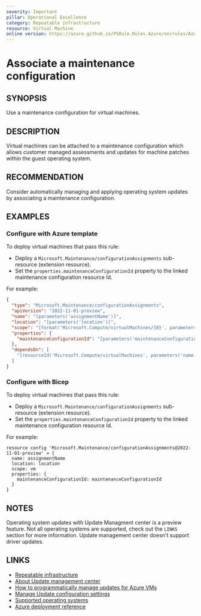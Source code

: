 ```yaml
---
severity: Important
pillar: Operational Excellence
category: Repeatable infrastructure
resource: Virtual Machine
online version: https://azure.github.io/PSRule.Rules.Azure/en/rules/Azure.VM.MaintenanceConfig/
---
```


# Associate a maintenance configuration

## SYNOPSIS

Use a maintenance configuration for virtual machines.

## DESCRIPTION

Virtual machines can be attached to a maintenance configuration which allows customer managed assessments and updates for machine patches within the guest operating system.

## RECOMMENDATION

Consider automatically managing and applying operating system updates by associating a maintenance configuration.

## EXAMPLES

### Configure with Azure template

To deploy virtual machines that pass this rule:

- Deploy a `Microsoft.Maintenance/configurationAssignments` sub-resource (extension resource).
- Set the `properties.maintenanceConfigurationId` property to the linked maintenance configuration resource Id.

For example:

```json
{
  "type": "Microsoft.Maintenance/configurationAssignments",
  "apiVersion": "2022-11-01-preview",
  "name": "[parameters('assignmentName')]",
  "location": "[parameters('location')]",
  "scope": "[format('Microsoft.Compute/virtualMachines/{0}', parameters('name'))]",
  "properties": {
    "maintenanceConfigurationId": "[parameters('maintenanceConfigurationId')]"
  },
  "dependsOn": [
    "[resourceId('Microsoft.Compute/virtualMachines', parameters('name'))]"
  ]
}
```

### Configure with Bicep

To deploy virtual machines that pass this rule:

- Deploy a `Microsoft.Maintenance/configurationAssignments` sub-resource (extension resource).
- Set the `properties.maintenanceConfigurationId` property to the linked maintenance configuration resource Id.

For example:

```bicep
resource config 'Microsoft.Maintenance/configurationAssignments@2022-11-01-preview' = {
  name: assignmentName
  location: location
  scope: vm
  properties: {
    maintenanceConfigurationId: maintenanceConfigurationId
  }
}
```

## NOTES

Operating system updates with Update Managment center is a preview feature.
Not all operating systems are supported, check out the `LINKS` section for more information.
Update management center doesn't support driver updates.

## LINKS

- [Repeatable infrastructure](https://learn.microsoft.com/azure/well-architected/devops/automation-infrastructure)
- [About Update management center](https://learn.microsoft.com/azure/update-center/overview)
- [How to programmatically manage updates for Azure VMs](https://learn.microsoft.com/azure/update-center/manage-vms-programmatically)
- [Manage Update configuration settings](https://learn.microsoft.com/azure/update-center/manage-update-settings)
- [Supported operating systems](https://learn.microsoft.com/azure/update-center/support-matrix?tabs=azurevm%2Cazurevm-os#supported-operating-systems)
- [Azure deployment reference](https://learn.microsoft.com/azure/templates/microsoft.maintenance/configurationassignments)
